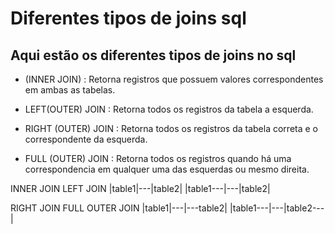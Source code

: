 # Diferentes tipos de joins sql
## Aqui estão os diferentes tipos de joins no sql

- (INNER JOIN) : Retorna registros que possuem valores correspondentes em ambas as tabelas.

- LEFT(OUTER) JOIN : Retorna todos os registros da tabela a esquerda.

- RIGHT (OUTER) JOIN : Retorna todos os registros da tabela correta e o correspondente da esquerda.

- FULL (OUTER) JOIN : Retorna todos os registros quando há uma correspondencia em qualquer uma das esquerdas ou mesmo direita.

INNER JOIN              LEFT JOIN
|table1|---|table2|     |table1---|---|table2|

RIGHT JOIN              FULL OUTER JOIN
|table1|---|---table2|     |table1---|---|table2---|